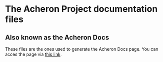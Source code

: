 # The Acheron Project documentation files

## Also known as the Acheron Docs

These files are the ones used to generate the Acheron Docs page. You can acces the page via [this link](https://gondolindrim.github.io/AcheronProject/overview.html).
